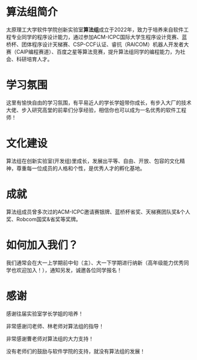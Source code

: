# 算法组简介
太原理工大学软件学院创新实验室**算法组**成立于2022年，致力于培养来自软件工程专业同学的程序设计能力，通过参加ACM-ICPC国际大学生程序设计竞赛、蓝桥杯、团体程序设计天梯赛、CSP-CCF认证、睿抗（RAICOM）机器人开发者大赛（CAIP编程赛道）、百度之星等算法竞赛，提升算法组同学的编程能力，为社会、科研培育人才。
# 学习氛围
这里有愉快自由的学习氛围，有平易近人的学长学姐带你成长，有步入大厂的技术大佬、步入研究高堂的前辈们分享经验，相信你也可以成为一名优秀的软件工程师！ 
# 文化建设
算法组在创新实验室(开发组)里成长，发展出平等、自由、开放、包容的文化精神，尊重每一位成员的人格和个性，是优秀人才的孵化基地。
# 成就
算法组成员曾多次过的ACM-ICPC邀请赛银牌、蓝桥杯省奖、天梯赛团队奖&个人奖、Robcom国奖&省奖等奖牌。
# 如何加入我们？
我们通常会在大一上学期前中旬（主）、大一下学期进行纳新（高年级能力优秀同学也欢迎加入！），通知另发，诚邀各位同学报名！
# 感谢
感谢往届实验室学长学姐的培养！

非常感谢闫老师、林老师对算法组的指导！

非常感谢曹老师对算法组的大力支持！

没有老师们的鼓励与软件学院的支持，就没有算法组的发展！
